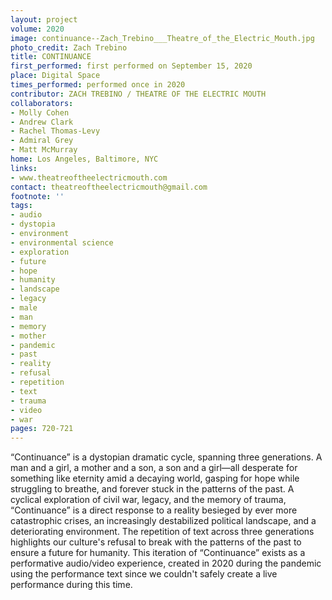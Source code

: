 ```yaml
---
layout: project
volume: 2020
image: continuance--Zach_Trebino___Theatre_of_the_Electric_Mouth.jpg
photo_credit: Zach Trebino
title: CONTINUANCE
first_performed: first performed on September 15, 2020
place: Digital Space
times_performed: performed once in 2020
contributor: ZACH TREBINO / THEATRE OF THE ELECTRIC MOUTH
collaborators:
- Molly Cohen
- Andrew Clark
- Rachel Thomas-Levy
- Admiral Grey
- Matt McMurray
home: Los Angeles, Baltimore, NYC
links:
- www.theatreoftheelectricmouth.com
contact: theatreoftheelectricmouth@gmail.com
footnote: ''
tags:
- audio
- dystopia
- environment
- environmental science
- exploration
- future
- hope
- humanity
- landscape
- legacy
- male
- man
- memory
- mother
- pandemic
- past
- reality
- refusal
- repetition
- text
- trauma
- video
- war
pages: 720-721
---
```


“Continuance” is a dystopian dramatic cycle, spanning three generations. A man and a girl, a mother and a son, a son and a girl—all desperate for something like eternity amid a decaying world, gasping for hope while struggling to breathe, and forever stuck in the patterns of the past. A cyclical exploration of civil war, legacy, and the memory of trauma, “Continuance” is a direct response to a reality besieged by ever more catastrophic crises, an increasingly destabilized political landscape, and a deteriorating environment. The repetition of text across three generations highlights our culture's refusal to break with the patterns of the past to ensure a future for humanity. This iteration of “Continuance” exists as a performative audio/video experience, created in 2020 during the pandemic using the performance text since we couldn't safely create a live performance during this time.